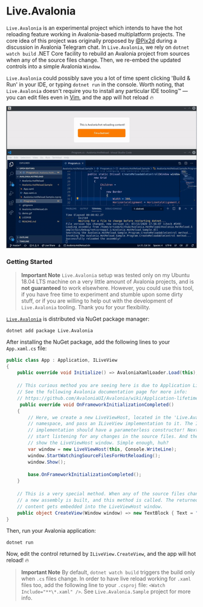 # Live.Avalonia

`Live.Avalonia` is an experimental project which intends to have the hot reloading feature working in Avalonia-based multiplatform projects. The core idea of this project was originally proposed by [@Pix2d](https://twitter.com/pix2d) during a discussion in Avalonia Telegram chat. In `Live.Avalonia`, we rely on `dotnet watch build` .NET Core facility to rebuild an Avalonia project from sources when any of the source files change. Then, we re-embed the updated controls into a simple Avalonia `Window`. 

`Live.Avalonia` could possibly save you a lot of time spent clicking 'Build & Run' in your IDE, or typing `dotnet run` in the console. Worth noting, that `Live.Avalonia` doesn't require you to install any particular IDE tooling™ — you can edit files even in [Vim](https://github.com/vim/vim), and the app will hot reload 🔥

<img src="./Live.Avalonia.gif" width="600" />

### Getting Started

> **Important Note** `Live.Avalonia` setup was tested only on my Ubuntu 18.04 LTS machine on a very little amount of Avalonia projects, and is **not guaranteed** to work elsewhere. However, you could use this tool, if you have free time to experiment and stumble upon some dirty stuff, or if you are willing to help out with the development of `Live.Avalonia` tooling. Thank you for your flexibility.

[`Live.Avalonia`](https://www.nuget.org/packages/Live.Avalonia/0.1.0-alpha) is distributed via NuGet package manager:
```
dotnet add package Live.Avalonia
```
After installing the NuGet package, add the following lines to your `App.xaml.cs` file:
```cs
public class App : Application, ILiveView
{
    public override void Initialize() => AvaloniaXamlLoader.Load(this);

    // This curious method you are seeing here is due to Application Lifetimes. 
    // See the following Avalonia documentation page for more info:
    // https://github.com/AvaloniaUI/Avalonia/wiki/Application-lifetimes
     public override void OnFrameworkInitializationCompleted()
    {
        // Here, we create a new LiveViewHost, located in the 'Live.Avalonia'
        // namespace, and pass an ILiveView implementation to it. The ILiveView
        // implementation should have a parameterless constructor! Next, we
        // start listening for any changes in the source files. And then, we
        // show the LiveViewHost window. Simple enough, huh?
        var window = new LiveViewHost(this, Console.WriteLine);
        window.StartWatchingSourceFilesForHotReloading();
        window.Show();

        base.OnFrameworkInitializationCompleted();
    }
    
    // This is a very special method. When any of the source files change,
    // a new assembly is built, and this method is called. The returned
    // content gets embedded into the LiveViewHost window.
    public object CreateView(Window window) => new TextBlock { Text = "Hi!" };
}
```
Then, run your Avalonia application:
```
dotnet run
```
Now, edit the control returned by `ILiveView.CreateView`, and the app will hot reload! 🔥

> **Important Note** By default, `dotnet watch build` triggers the build only when `.cs` files change. In order to have live reload working for `.xaml` files too, add the following line to your `.csproj` file: `<Watch Include="**\*.xaml" />`. See `Live.Avalonia.Sample` project for more info.
